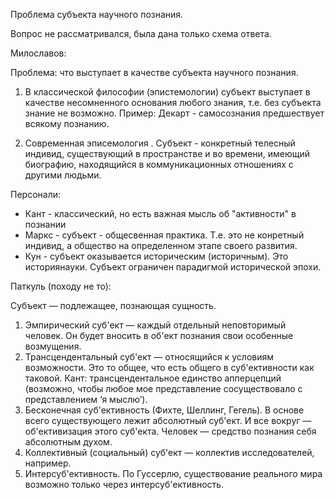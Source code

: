 Проблема субъекта научного познания.

Вопрос не рассматривался, была дана только схема ответа.

Милославов:

Проблема: что выступает в качестве субъекта научного познания.

1. В классической философии (эпистемологии) субъект выступает в качестве несомненного основания любого знания, т.е. без субъекта
знание не возможно. Пример: Декарт - самосознания предшествует всякому познанию.

2. Современная эписемология . Субъект - конкретный телесный индивид, существующий в пространстве и во времени, имеющий биографию, 
находящийся в коммуникационных отношениях с другими людьми.

Персонали:
 * Кант - классический, но есть важная мысль об "активности" в познании
 * Маркс - субъект - общесвенная практика. Т.е. это не конретный индивид, а общество на определенном этапе своего развития.
 * Кун - субъект оказывается историческим (историчным). Это историянауки. Субъект ограничен парадигмой исторической эпохи.

Паткуль (походу не то):

Субъект — подлежащее, познающая сущность.

1. Эмпирический суб'ект — каждый отдельный неповторимый человек. Он будет вносить в об'ект познания свои особенные возмущения.
2. Трансцендентальный суб'ект — относящийся к условиям возможности. Это то общее, что есть общего в суб'ективности как таковой. Кант:
  трансцендентальное единство апперцепций (возможно, чтобы любое мое представление сосуществовало с представлением ‘я мыслю’).
3. Бесконечная суб'ективность (Фихте, Шеллинг, Гегель). В основе всего существующего лежит абсолютный суб'ект. И все вокруг —
 об'ективизация этого суб'екта. Человек — средство познания себя абсолютным духом.
4. Коллективный (социальный) суб'ект — коллектив исследователей, например.
5. Интерсуб'ективность. По Гуссерлю, существование реального мира возможно только через интерсуб'ективность.
